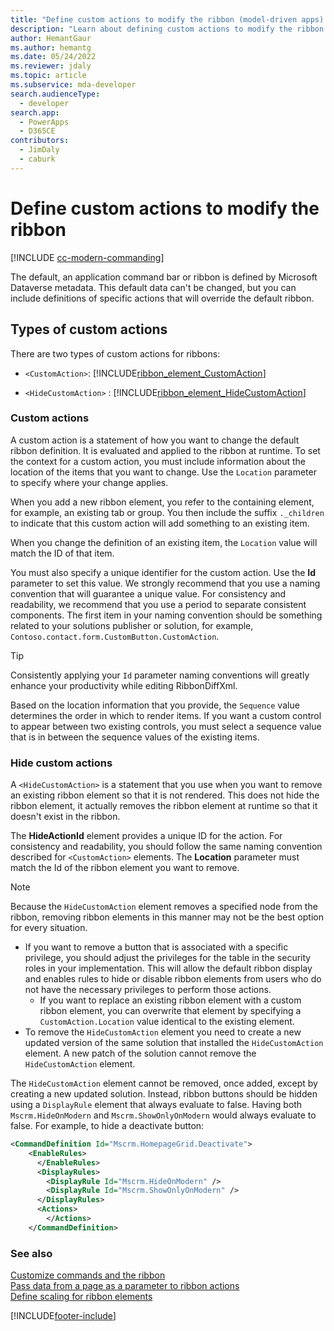 ```yaml
---
title: "Define custom actions to modify the ribbon (model-driven apps) | Microsoft Docs" # Intent and product brand in a unique string of 43-59 chars including spaces"
description: "Learn about defining custom actions to modify the ribbon." # 115-145 characters including spaces. This abstract displays in the search result."
author: HemantGaur
ms.author: hemantg
ms.date: 05/24/2022
ms.reviewer: jdaly
ms.topic: article
ms.subservice: mda-developer
search.audienceType: 
  - developer
search.app: 
  - PowerApps
  - D365CE
contributors: 
  - JimDaly
  - caburk
---
```


# Define custom actions to modify the ribbon

[!INCLUDE [cc-modern-commanding](../data-platform/includes/cc-modern-commanding.md)]

The default, an application command bar or ribbon is defined by Microsoft Dataverse metadata. This default data can't be changed, but you can include definitions of specific actions that will override the default ribbon.  
  
## Types of custom actions

 There are two types of custom actions for ribbons:  
  
- `<CustomAction>`: [!INCLUDE[ribbon_element_CustomAction](../../includes/ribbon-element-customaction.md)]  
  
- `<HideCustomAction>` : [!INCLUDE[ribbon_element_HideCustomAction](../../includes/ribbon-element-hidecustomaction.md)]  
  
### Custom actions  

 A custom action is a statement of how you want to change the default ribbon definition. It is evaluated and applied to the ribbon at runtime. To set the context for a custom action, you must include information about the location of the items that you want to change. Use the `Location` parameter to specify where your change applies.  
  
 When you add a new ribbon element, you refer to the containing element, for example, an existing tab or group. You then include the suffix `._children` to indicate that this custom action will add something to an existing item.  
  
 When you change the definition of an existing item, the `Location` value will match the ID of that item.  
  
 You must also specify a unique identifier for the custom action. Use the **Id** parameter to set this value. We strongly recommend that you use a naming convention that will guarantee a unique value. For consistency and readability, we recommend that you use a period to separate consistent components. The first item in your naming convention should be something related to your solutions publisher or solution, for example, `Contoso.contact.form.CustomButton.CustomAction`.  
  
> [!TIP]
> Consistently applying your `Id` parameter naming conventions will greatly enhance your productivity while editing RibbonDiffXml.  
  
 Based on the location information that you provide, the `Sequence` value determines the order in which to render items. If you want a custom control to appear between two existing controls, you must select a sequence value that is in between the sequence values of the existing items.  
  
### Hide custom actions  

 A `<HideCustomAction>` is a statement that you use when you want to remove an existing ribbon element so that it is not rendered. This does not hide the ribbon element, it actually removes the ribbon element at runtime so that it doesn't exist in the ribbon.  

The **HideActionId** element provides a unique ID for the action. For consistency and readability, you should follow the same naming convention described for `<CustomAction>` elements. The **Location** parameter must match the Id of the ribbon element you want to remove.  
  
> [!NOTE]
> Because the `HideCustomAction` element removes a specified node from the ribbon, removing ribbon elements in this manner may not be the best option for every situation.  
> 
> - If you want to remove a button that is associated with a specific privilege, you should adjust the privileges for the table in the security roles in your implementation. This will allow the default ribbon display and enables rules to hide or disable ribbon elements from users who do not have the necessary privileges to perform those actions.  
>   -   If you want to replace an existing ribbon element with a custom ribbon element, you can overwrite that element by specifying a `CustomAction.Location` value identical to the existing element.  
> - To remove the `HideCustomAction` element you need to create a new updated version of the same solution that installed the `HideCustomAction` element. A new patch of the solution cannot remove the `HideCustomAction` element.

The `HideCustomAction` element cannot be removed, once added, except by creating a new updated solution. Instead, ribbon buttons should be hidden using a `DisplayRule` element that always evaluate to false. Having both `Mscrm.HideOnModern` and `Mscrm.ShowOnlyOnModern` would always evaluate to false. For example, to hide a deactivate button:

```xml
<CommandDefinition Id="Mscrm.HomepageGrid.Deactivate">
    <EnableRules>
      </EnableRules>
      <DisplayRules>
        <DisplayRule Id="Mscrm.HideOnModern" />
        <DisplayRule Id="Mscrm.ShowOnlyOnModern" />
      </DisplayRules>
      <Actions>
        </Actions>
    </CommandDefinition>
```
  

  
### See also  

[Customize commands and the ribbon](customize-commands-ribbon.md)   
[Pass data from a page as a parameter to ribbon actions](/dynamics365/customerengagement/on-premises/developer/customize-dev/pass-dynamics-365-data-page-parameter-ribbon-actions)<br> 
[Define scaling for ribbon elements](define-scaling-ribbon-elements.md)


[!INCLUDE[footer-include](../../includes/footer-banner.md)]